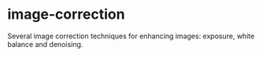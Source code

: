# image-correction
Several image correction techniques for enhancing images: exposure, white balance and denoising.
